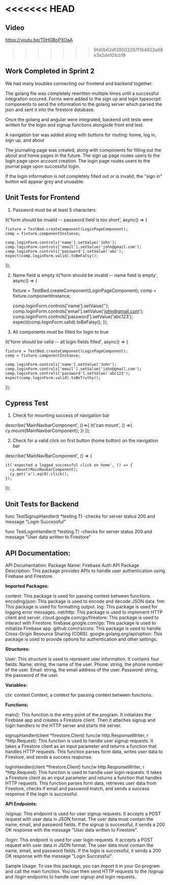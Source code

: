 <<<<<<< HEAD
=======

## Video
https://youtu.be/T0HGBoPXOaA
>>>>>>> 9fd0b62df29503297f164603a98e3e2de101cb19

## Work Completed in Sprint 2

We had many troubles connecting our frontend and backend together. 

The golang file was completely rewritten multiple times until a successful integration occured.
Forms were added to the sign up and login typescrpit components to send the information to the golang server which parsed the json and sent it into the firestore database. 

Once the golang and angular were integrated, backend unit tests were written for the login and signup functions alongside front end test.

A navigation bar was added along with buttons for routing: home, log in, sign up, and about

The journaling page was created, along with components for filling out the about and home pages in the future. The sign up page routes users to the login page upon account creation. The login page routes users to the journal page upon successful login.  

If the login information is not completely filled out or is invalid, the "sign in" button will appear grey and unuasble.



## Unit Tests for Frontend
1. Password must be at least 5 characters.

  it('form should be invalid -- password field is too short', async() => {
  
    fixture = TestBed.createComponent(LoginPageComponent);
    comp = fixture.componentInstance;

    comp.loginForm.controls['name'].setValue('John');
    comp.loginForm.controls['email'].setValue('john@gmail.com');
    comp.loginForm.controls['password'].setValue('abc');
    expect(comp.loginForm.valid).toBeFalsy();
  });

2. Name field is empty
it('form should be invalid -- name field is empty', async() => {
  
    fixture = TestBed.createComponent(LoginPageComponent);
    comp = fixture.componentInstance;

    comp.loginForm.controls['name'].setValue('');
    comp.loginForm.controls['email'].setValue('john@gmail.com');
    comp.loginForm.controls['password'].setValue('abc123');
    expect(comp.loginForm.valid).toBeFalsy();
  });

3.  All components must be filled for login to true

  it('form should be valid -- all login fields filled', async() => {
  
    fixture = TestBed.createComponent(LoginPageComponent);
    comp = fixture.componentInstance;

    comp.loginForm.controls['name'].setValue('John');
    comp.loginForm.controls['email'].setValue('john@gmail.com');
    comp.loginForm.controls['password'].setValue('abc123');
    expect(comp.loginForm.valid).toBeTruthy();
  });


## Cypress Test
1. Check for mounting success of navigation bar

describe('MainNavbarComponent', ()=>{
    it('can mount', () =>{
        cy.mount(MainNavbarComponent);
    })
});


2. Check for a valid click on first button (home button) on the navigation bar
 
describe('MainNavBarComponent', () => {
    
    it('expected a logged successful click on home', () => {
      cy.mount(MainNavbarComponent);
      cy.get('a').eq(0).click();
    });
  });



## Unit Tests for Backend
func TestSignupHandler(t *testing.T) -checks for server status 200  and message "Login Successful"

func TestLoginHandler(t *testing.T) -checks for server status 200 and message "User data written to Firestore"


## **API Documentation:**

API Documentation: Package Name: Firebase Auth API Package Description: This package provides APIs to handle user authentication using Firebase and Firestore.

**Imported Packages:**

context: This package is used for passing context between functions. encoding/json: This package is used to encode and decode JSON data. fmt: This package is used for formatting output. log: This package is used for logging error messages. net/http: This package is used to implement HTTP client and server. cloud.google.com/go/firestore: This package is used to interact with Firestore. firebase.google.com/go: This package is used to initialize Firebase app. github.com/rs/cors: This package is used to handle Cross-Origin Resource Sharing (CORS). google.golang.org/api/option: This package is used to provide options for authentication and other settings.

**Structures:**

User: This structure is used to represent user information. It contains four fields: Name: string, the name of the user. Phone: string, the phone number of the user. Email: string, the email address of the user. Password: string, the password of the user.

**Variables:**

ctx: context.Context, a context for passing context between functions.

**Functions:**

main(): This function is the entry point of the program. It initializes the Firebase app and creates a Firestore client. Then it attaches signup and login handlers to the HTTP server and starts the server.

signupHandler(client *firestore.Client) func(w http.ResponseWriter, r *http.Request): This function is used to handle user signup requests. It takes a Firestore client as an input parameter and returns a function that handles HTTP requests. This function parses form data, writes user data to Firestore, and sends a success response.

loginHandler(client *firestore.Client) func(w http.ResponseWriter, r *http.Request): This function is used to handle user login requests. It takes a Firestore client as an input parameter and returns a function that handles HTTP requests. This function parses form data, retrieves user data from Firestore, checks if email and password match, and sends a success response if the login is successful.

**API Endpoints:**

/signup: This endpoint is used for user signup requests. It accepts a POST request with user data in JSON format. The user data must contain the name, email, and password fields. If the signup is successful, it sends a 200 OK response with the message "User data written to Firestore".

/login: This endpoint is used for user login requests. It accepts a POST request with user data in JSON format. The user data must contain the name, email, and password fields. If the login is successful, it sends a 200 OK response with the message "Login Successful".

Sample Usage: To use this package, you can import it in your Go program and call the main function. You can then send HTTP requests to the /signup and /login endpoints to handle user signup and login requests.
